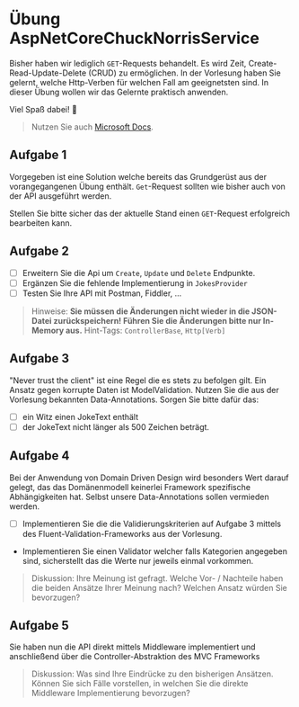 # Übung AspNetCoreChuckNorrisService

Bisher haben wir lediglich `GET`-Requests behandelt. Es wird Zeit, Create-Read-Update-Delete (CRUD) zu ermöglichen. In der Vorlesung haben Sie gelernt, welche Http-Verben für welchen Fall am geeignetsten sind. In dieser Übung wollen wir das Gelernte praktisch anwenden.

Viel Spaß dabei! :tada:

> Nutzen Sie auch [Microsoft Docs](https://docs.microsoft.com).

## Aufgabe 1

Vorgegeben ist eine Solution welche bereits das Grundgerüst aus der vorangegangenen Übung enthält. `Get`-Request sollten wie bisher auch von der API ausgeführt werden.

Stellen Sie bitte sicher das der aktuelle Stand einen `GET`-Request erfolgreich bearbeiten kann.

## Aufgabe 2

- [ ] Erweitern Sie die Api um `Create`, `Update` und `Delete` Endpunkte.
- [ ] Ergänzen Sie die fehlende Implementierung in `JokesProvider`
- [ ] Testen Sie Ihre API mit Postman, Fiddler, ...

> Hinweise: **Sie müssen die Änderungen nicht wieder in die JSON-Datei zurückspeichern! Führen Sie die Änderungen bitte nur In-Memory aus.** Hint-Tags: `ControllerBase`, `Http[Verb]`

## Aufgabe 3

"Never trust the client" ist eine Regel die es stets zu befolgen gilt. Ein Ansatz gegen korrupte Daten ist ModelValidation. Nutzen Sie die aus der Vorlesung bekannten Data-Annotations.
Sorgen Sie bitte dafür das:

- [ ] ein Witz einen JokeText enthält
- [ ] der JokeText nicht länger als 500 Zeichen beträgt.

## Aufgabe 4

Bei der Anwendung von Domain Driven Design wird besonders Wert darauf gelegt, das das Domänenmodell keinerlei Framework spezifische Abhängigkeiten hat. Selbst unsere Data-Annotations sollen vermieden werden.

- [ ] Implementieren Sie die die Validierungskriterien auf Aufgabe 3 mittels des Fluent-Validation-Frameworks aus der Vorlesung.
- Implementieren Sie einen Validator welcher falls Kategorien angegeben sind, sicherstellt das die Werte nur jeweils einmal vorkommen.

> Diskussion: Ihre Meinung ist gefragt. Welche Vor- / Nachteile haben die beiden Ansätze Ihrer Meinung nach? Welchen Ansatz würden Sie bevorzugen?

## Aufgabe 5

Sie haben nun die API direkt mittels Middleware implementiert und anschließend über die Controller-Abstraktion des MVC Frameworks

> Diskussion: Was sind Ihre Eindrücke zu den bisherigen Ansätzen. Können Sie sich Fälle vorstellen, in welchen Sie die direkte Middleware Implementierung bevorzugen?
